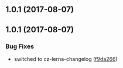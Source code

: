 <a name="1.0.1"></a>
## 1.0.1 (2017-08-07)



<a name="1.0.1"></a>
## 1.0.1 (2017-08-07)


### Bug Fixes

* switched to cz-lerna-changelog ([f9da266](https://github.com/mehdivk/mono-repo/commit/f9da266))



